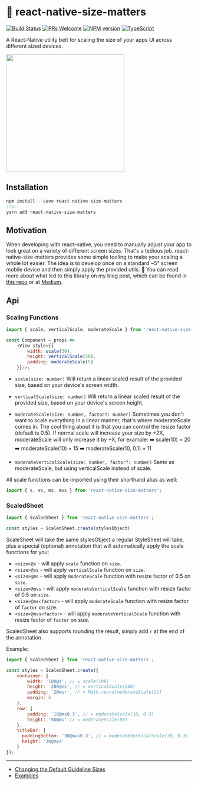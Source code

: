 # 📐 react-native-size-matters
[![Build Status](https://travis-ci.org/nirsky/react-native-size-matters.svg)](https://travis-ci.org/nirsky/react-native-size-matters)
[![PRs Welcome](https://img.shields.io/badge/PRs-welcome-brightgreen.svg?style=flat-square)](http://makeapullrequest.com)
[![NPM version](https://img.shields.io/npm/v/react-native-size-matters.svg)](https://www.npmjs.com/package/react-native-size-matters) [![TypeScript](https://badgen.net/npm/types/env-var)](http://www.typescriptlang.org/)


A React-Native utility belt for scaling the size of your apps UI across different sized devices.

<a href="./examples/ipad.gif">
    <img src="./examples/ipad.gif" width="320"/>
</a>

## Installation
```js
npm install --save react-native-size-matters
//or:
yarn add react-native-size-matters
```

## Motivation
When developing with react-native, you need to manually adjust your app to look great on a variety of different screen sizes. That's a tedious job.
react-native-size-matters provides some simple tooling to make your scaling a whole lot easier.
The idea is to develop once on a standard ~5" screen mobile device and then simply apply the provided utils.
📖 You can read more about what led to this library on my blog post, which can be found in [this repo](./examples/BlogPost) or at [Medium](https://medium.com/soluto-engineering/size-matters-5aeeb462900a).

## Api
### Scaling Functions
```js
import { scale, verticalScale, moderateScale } from 'react-native-size-matters';

const Component = props =>
    <View style={{
        width: scale(30),
        height: verticalScale(50),
        padding: moderateScale(5)
    }}/>;
```


* `scale(size: number)`
Will return a linear scaled result of the provided size, based on your device's screen width.
* `verticalScale(size: number)`
Will return a linear scaled result of the provided size, based on your device's screen height.

* `moderateScale(size: number, factor?: number)`
Sometimes you don't want to scale everything in a linear manner, that's where moderateScale comes in.
The cool thing about it is that you can control the resize factor (default is 0.5).
If normal scale will increase your size by +2X, moderateScale will only increase it by +X, for example:
➡️ scale(10) = 20
➡️ moderateScale(10) = 15
➡️ moderateScale(10, 0.1) = 11
* `moderateVerticalScale(size: number, factor?: number)`
Same as moderateScale, but using verticalScale instead of scale.

All scale functions can be imported using their shorthand alias as well:
```js
import { s, vs, ms, mvs } from 'react-native-size-matters';
```


### ScaledSheet
```js
import { ScaledSheet } from 'react-native-size-matters';

const styles = ScaledSheet.create(stylesObject)
```

ScaleSheet will take the same stylesObject a regular StyleSheet will take, plus a special (optional) annotation that will automatically apply the scale functions for you:
* `<size>@s` - will apply `scale` function on `size`.
* `<size>@vs` - will apply `verticalScale` function on `size`.
* `<size>@ms` - will apply `moderateScale` function with resize factor of 0.5 on `size`.
* `<size>@mvs` - will apply `moderateVerticalScale` function with resize factor of 0.5 on `size`.
* `<size>@ms<factor>` - will apply `moderateScale` function with resize factor of `factor` on size.
* `<size>@mvs<factor>` - will apply `moderateVerticalScale` function with resize factor of `factor` on size.

ScaledSheet also supports rounding the result, simply add `r` at the end of the annotation.

Example:
```js
import { ScaledSheet } from 'react-native-size-matters';

const styles = ScaledSheet.create({
    container: {
        width: '100@s', // = scale(100)
        height: '200@vs', // = verticalScale(200)
        padding: '2@msr', // = Math.round(moderateScale(2))
        margin: 5
    },
    row: {
        padding: '10@ms0.3', // = moderateScale(10, 0.3)
        height: '50@ms' // = moderateScale(50)
    },
    titleBar: {
      paddingBottom: '30@mvs0.3', // = moderateVerticalScale(30, 0.3)
      height: '30@mvs'
    }
});
```

<hr/>

* [Changing the Default Guideline Sizes](./examples/change-guideline-sizes.md)
* [Examples](./examples/README.md)

